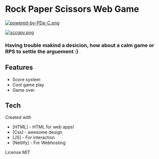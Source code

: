 # Rock Paper Scissors Web Game

[![powered-by-PDe-C.png](https://i.postimg.cc/TwtnTtkG/powered-by-PDe-C.png)](https://postimg.cc/zbRyjFZP)

[![sccgpv.png](https://i.postimg.cc/0N6cFr75/sccgpv.png)](https://postimg.cc/cKSR8xDP)

### Having trouble makind a desicion, how about a calm game or RPS to settle the arguement :)

## Features

- Score system
- Cool game play
- Game over

## Tech
  Created with

- [HTML] - HTML for web apps!
- [Css] - awesome design
- [JS] - For interaction
- [Netlify] - For Webhosting

License
MIT